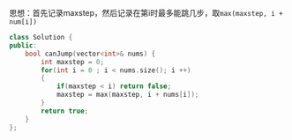 思想：首先记录maxstep，然后记录在第i时最多能跳几步，取`max(maxstep, i + num[i])`

```c++
class Solution {
public:
    bool canJump(vector<int>& nums) {
        int maxstep = 0;
        for(int i = 0 ; i < nums.size(); i ++)
        {
            if(maxstep < i) return false;
            maxstep = max(maxstep, i + nums[i]);
        }
        return true;
    }
};
```

